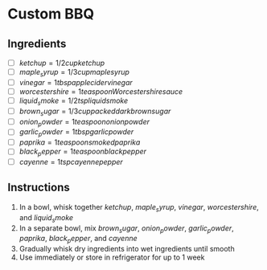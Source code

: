 # Custom BBQ

## Ingredients
- [ ] $ketchup = 1/2 cup ketchup$
- [ ] $maple_syrup = 1/3 cup maple syrup$
- [ ] $vinegar = 1 tbsp apple cider vinegar$
- [ ] $worcestershire = 1 teaspoon Worcestershire sauce$
- [ ] $liquid_smoke = 1/2 tsp liquid smoke$
- [ ] $brown_sugar = 1/3 cup packed dark brown sugar$
- [ ] $onion_powder = 1 teaspoon onion powder$
- [ ] $garlic_powder = 1 tbsp garlic powder$
- [ ] $paprika = 1 teaspoon smoked paprika$
- [ ] $black_pepper = 1 teaspoon black pepper$
- [ ] $cayenne = 1 tsp cayenne pepper$

## Instructions
1. In a bowl, whisk together $ketchup$, $maple_syrup$, $vinegar$, $worcestershire$, and $liquid_smoke$
2. In a separate bowl, mix $brown_sugar$, $onion_powder$, $garlic_powder$, $paprika$, $black_pepper$, and $cayenne$
3. Gradually whisk dry ingredients into wet ingredients until smooth
4. Use immediately or store in refrigerator for up to 1 week